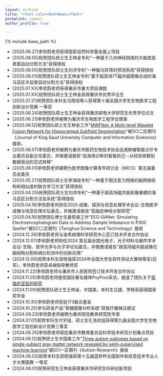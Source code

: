 ```yaml
---
layout: archive
title: "<font color=Red>News</font>"
permalink: /news/
author_profile: true

---
```


{% include base_path %}

- [2025.08.27]李欣蔚老师获得国家自然科学基金面上项目
- [2025.08.05]祝贺团队硕士生王林金专利"一种基于几何神经网络的大脑皮层表面自动分割方法"获得授权
- [2025.08.05]祝贺团队硕士生刘洪专利"一种脑沟异常的预测系统"获得授权
- [2025.08.01]祝贺团队硕士生王林金专利"基于超高场7T磁共振图像合成的海马亚区半监督自动分割方法"获得授权
- [2025.07.XX]李欣蔚老师获得重庆市重大项目课题
- [2025.07.XX]祝贺团队硕士生王林金获得重庆市优秀毕业生
- [2025.07.21]祝贺团队本科生冯雨恒等人获得第十届全国大学生生物医学工程创新设计竞赛 一等奖
- [2025.06.24]祝贺团队硕士生王林金获得重庆邮电大学研究生优秀学位论文
- [2025.06.21]李欣蔚老师被聘为重庆市生物医学工程学会理事
- [2025.06.12]祝贺团队硕士生王林金工作"[MWFNet: A Multi-level Wavelet Fusion Network for Hippocampal Subfield Segmentation](https://link.springer.com/article/10.1007/s44443-025-00109-z)"被SCI二区期刊《Journal of King Saud University Computer and Information Sciences》接收。
- [2025.06.07]李欣蔚老师被聘为重庆市医药生物技术协会血液肿瘤智能诊疗专业委员会副主任委员，并做邀请报告"血液病诊断的智能跃迁--从经验依赖到数据驱动的范式转移"
- [2025.06.01]李欣蔚老师被聘为医学图像计算青年研讨会（MICS）第五届委员会委员
- [2025.05.27]祝贺团队硕士生李海铭专利"一种基于图注意力网络的脑网络结构和相似度的联合学习方法"获得授权
- [2025.04.25]祝贺团队硕士生刘洪专利"一种基于超高场磁共振影像重建的海马亚区分割方法及系统"获得授权
- [2025.04.19]李欣蔚老师担任2025 成像、探测与信息处理学术会议-生物医学成像与信息处理论坛委员，并做邀请报告"孤独症神经分型研究"
- [2025.04.19]祝贺团队博士生娄熙承工作"EEG-GANet: Simulating Electroencephalogram Data to Address Sample Imbalance in P300 Speller"被SCI二区期刊《Tsinghua Science and Technology》接收
- [2024.12.26]李欣蔚老师与渝粤病理科学研究中心签订技术开发合作协议
- [2024.12.07]李欣蔚老师担任2024 第五届全国光电子、光子材料与器件学术会议-生物、医学光学与光子学论坛委员，并做邀请报告"超高场磁共振成像在脑结构分割和病灶检测中的创新应用"
- [2024.12.00]祝贺本科生郭晓强获2024年全国大学生软件测试大赛特等奖(冠军)，李欣蔚老师获卓越指导教师奖
- [2024.11.22]李欣蔚老师与重庆市人民医院签订技术开发合作协议
- [2024.11.05]李欣蔚老师接受国际著名媒体PsyPost采访，报道了团队关于[孤独症亚型的研究](https://www.psypost.org/machine-learning-algorithm-identifies-three-unique-autism-subtypes-in-males/)
- [2024.11.00]祝贺团队硕士生王林金、许国美，本科生吕捷、罗婷茹获得国家奖学金
- [2024.10.30]李欣蔚老师获批173联合基金
- [2024.10.25]参与研发产品"骨髓图像分析系统"获医疗器械注册证
- [2024.09.23]李欣蔚老师被聘为重庆昭信教育研究院专家
- [2024.07.01]祝贺本科生代宇组、硕士生孔浩欢组获得第九届全国大学生生物医学工程创新设计竞赛三等奖
- [2024.06.25]李欣蔚老师获批重庆市教育委员会科学技术研究计划重点项目
- [2024.06.12]祝贺硕士生许国美工作"[Three autism subtypes based on single-subject gray matter network revealed by semi-supervised machine learning](https://onlinelibrary.wiley.com/doi/10.1002/aur.3183)”被SCI一区期刊《Autism Research》接收
- [2024.06.02]祝贺本科生郭晓强获第十五届蓝桥杯全国软件和信息技术专业人才大赛国赛 一等奖
- [2024.06.01]祝贺研究生王林金获得重庆市研究生科研创新项目

